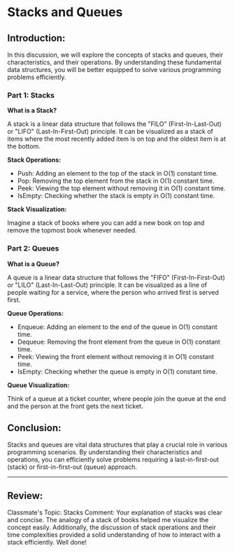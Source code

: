# Stacks and Queues

## Introduction:
In this discussion, we will explore the concepts of stacks and queues, their characteristics, and their operations. By understanding these fundamental data structures, you will be better equipped to solve various programming problems efficiently.

### Part 1: Stacks

**What is a Stack?**

A stack is a linear data structure that follows the "FILO" (First-In-Last-Out) or "LIFO" (Last-In-First-Out) principle.
It can be visualized as a stack of items where the most recently added item is on top and the oldest item is at the bottom.

**Stack Operations:**

* Push: Adding an element to the top of the stack in O(1) constant time.
* Pop: Removing the top element from the stack in O(1) constant time.
* Peek: Viewing the top element without removing it in O(1) constant time.
* IsEmpty: Checking whether the stack is empty in O(1) constant time.

**Stack Visualization:**

Imagine a stack of books where you can add a new book on top and remove the topmost book whenever needed.

### Part 2: Queues

**What is a Queue?**

A queue is a linear data structure that follows the "FIFO" (First-In-First-Out) or "LILO" (Last-In-Last-Out) principle.
It can be visualized as a line of people waiting for a service, where the person who arrived first is served first.

**Queue Operations:**

* Enqueue: Adding an element to the end of the queue in O(1) constant time.
* Dequeue: Removing the front element from the queue in O(1) constant time.
* Peek: Viewing the front element without removing it in O(1) constant time.
* IsEmpty: Checking whether the queue is empty in O(1) constant time.

**Queue Visualization:**

Think of a queue at a ticket counter, where people join the queue at the end and the person at the front gets the next ticket.

## Conclusion:
Stacks and queues are vital data structures that play a crucial role in various programming scenarios. By understanding their characteristics and operations, you can efficiently solve problems requiring a last-in-first-out (stack) or first-in-first-out (queue) approach.

--- 

## Review:
Classmate's Topic: Stacks
Comment: Your explanation of stacks was clear and concise. The analogy of a stack of books helped me visualize the concept easily. Additionally, the discussion of stack operations and their time complexities provided a solid understanding of how to interact with a stack efficiently. Well done!